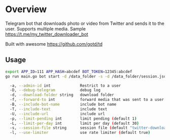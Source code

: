 # Overview

Telegram bot that downloads photo or video from Twitter and sends it to the user. Supports multiple media. Sample https://t.me/my_twitter_downloader_bot

Built with awesome https://github.com/gotd/td

## Usage

```bash
export APP_ID=111 APP_HASH=abcdef BOT_TOKEN=12345:abcdef
go run main.go bot start -d /data_folder -s -d /data_folder/session.json

  -a, --admin-id int             Restrict to a user
  -D, --debug-telegram           debug log
  -d, --download-folder string   download folder
  -f, --forward-to int           forward media that was sent to a user to a channel
  -B, --include-bot-name         include bot name
  -T, --include-text             include text
  -U, --include-url              include url
  -p, --limit-pending int        limit pending (default 1)
  -L, --limit-per-day int        limit per day (default 30)
  -s, --session-file string      session file (default "twitter-downloader-session.json")
  -l, --use-limiter              use rate limiter (default true)
```